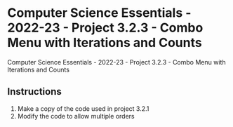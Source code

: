 # Computer Science Essentials - 2022-23 - Project 3.2.3 - Combo Menu with Iterations and Counts
 Computer Science Essentials - 2022-23 - Project 3.2.3 - Combo Menu with Iterations and Counts
## Instructions
1. Make a copy of the code used in project 3.2.1
2. Modify the code to allow multiple orders